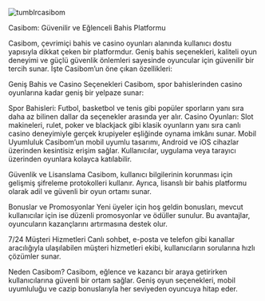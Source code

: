 ![tumblrcasibom](https://github.com/user-attachments/assets/0a979187-ce7f-48ef-9997-fbae658d4b1f)

Casibom: Güvenilir ve Eğlenceli Bahis Platformu

Casibom, çevrimiçi bahis ve casino oyunları alanında kullanıcı dostu yapısıyla dikkat çeken bir platformdur. Geniş bahis seçenekleri, kaliteli oyun deneyimi ve güçlü güvenlik önlemleri sayesinde oyuncular için güvenilir bir tercih sunar. İşte Casibom’un öne çıkan özellikleri:

Geniş Bahis ve Casino Seçenekleri
Casibom, spor bahislerinden casino oyunlarına kadar geniş bir yelpaze sunar:

Spor Bahisleri: Futbol, basketbol ve tenis gibi popüler sporların yanı sıra daha az bilinen dallar da seçenekler arasında yer alır.
Casino Oyunları: Slot makineleri, rulet, poker ve blackjack gibi klasik oyunların yanı sıra canlı casino deneyimiyle gerçek krupiyeler eşliğinde oynama imkânı sunar.
Mobil Uyumluluk
Casibom’un mobil uyumlu tasarımı, Android ve iOS cihazlar üzerinden kesintisiz erişim sağlar. Kullanıcılar, uygulama veya tarayıcı üzerinden oyunlara kolayca katılabilir.

Güvenlik ve Lisanslama
Casibom, kullanıcı bilgilerinin korunması için gelişmiş şifreleme protokolleri kullanır. Ayrıca, lisanslı bir bahis platformu olarak adil ve güvenli bir oyun ortamı sunar.

Bonuslar ve Promosyonlar
Yeni üyeler için hoş geldin bonusları, mevcut kullanıcılar için ise düzenli promosyonlar ve ödüller sunulur. Bu avantajlar, oyuncuların kazançlarını artırmasına destek olur.

7/24 Müşteri Hizmetleri
Canlı sohbet, e-posta ve telefon gibi kanallar aracılığıyla ulaşılabilen müşteri hizmetleri ekibi, kullanıcıların sorularına hızlı çözümler sunar.

Neden Casibom?
Casibom, eğlence ve kazancı bir araya getirirken kullanıcılarına güvenli bir ortam sağlar. Geniş oyun seçenekleri, mobil uyumluluğu ve cazip bonuslarıyla her seviyeden oyuncuya hitap eder.

